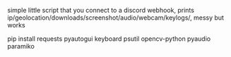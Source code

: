 

simple little script that you connect to a discord webhook, prints ip/geolocation/downloads/screenshot/audio/webcam/keylogs/,
messy but works 

pip install requests pyautogui keyboard psutil opencv-python pyaudio paramiko
